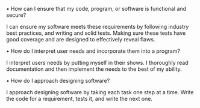 •	How can I ensure that my code, program, or software is functional and secure?

I can ensure my software meets these requirements by following industry best practices, and writing and solid tests.  Making sure these tests have good coverage and are designed to effectively reveal flaws.

•	How do I interpret user needs and incorporate them into a program?

I interpret users needs by putting myself in their shows.  I thoroughly read documentation and then implement the needs to the best of my ability.

•	How do I approach designing software?

I approach designing software by taking each task one step at a time.  Write the code for a requirement, tests it, and write the next one.

